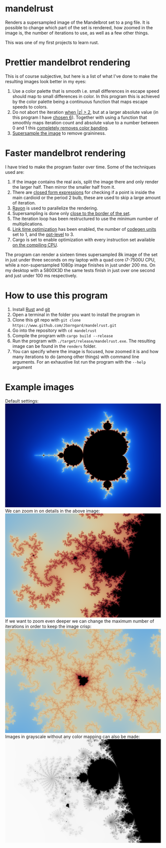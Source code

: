 # mandelrust
Renders a supersampled image of the Mandelbrot set to a png file. It is possible to change which part of the set is rendered, how zoomed in the image is, the number of iterations to use, as well as a few other things.

This was one of my first projects to learn rust.

# Prettier mandelbrot rendering
This is of course subjective, but here is a list of what I've done to make the resulting images look better in my eyes:  

 1. Use a color palette that is smooth i.e. small differences in escape speed should map to small differences in color. In this program this is achieved by the color palette being a continuous function that maps escape speeds to colors.  
 2. Do not abort the iteration [when |z| > 2](/examples/smoothing/no_smoothing_abs_geq_2.png), but at a larger absolute value (in this program I have [chosen 6](/examples/smoothing/no_smoothing_abs_geq_6.png)). Together with using a function that smoothly maps iteration count and absolute value to a number between 0 and 1 this [completely removes color banding](/examples/smoothing/smoothing_abs_geq_6.png).  
 4. [Supersample the image](/examples/smoothing/smoothing_abs_geq_6_ssaa.png) to remove graininess.

# Faster mandelbrot rendering
I have tried to make the program faster over time. Some of the techniques used are:

 1. If the image contains the real axis, split the image there and only render the larger half. Then mirror the smaller half from it.  
 2. There are [closed form expressions](https://en.wikipedia.org/wiki/Plotting_algorithms_for_the_Mandelbrot_set#Cardioid_/_bulb_checking) for checking if a point is inside the main cardioid or the period 2 bulb, these are used to skip a large amount of iteration.  
 3. [Rayon](https://docs.rs/rayon/latest/rayon/) is used to parallelize the rendering.  
 4. Supersampling is done only [close to the border of the set](/examples/smoothing/mandelbrot_set_ssaa_region.png).  
 5. The iteration loop has been restructured to use the minimum number of multiplications.  
 6. [Link time optimization](https://doc.rust-lang.org/rustc/codegen-options/index.html#lto) has been enabled, the number of [codegen units](https://doc.rust-lang.org/rustc/codegen-options/index.html#codegen-units) set to 1, and the [opt-level](https://doc.rust-lang.org/rustc/codegen-options/index.html#opt-level) to 3.  
 7. Cargo is set to enable optimization with every instruction set available [on the compiling CPU](https://rust-lang.github.io/packed_simd/perf-guide/target-feature/rustflags.html#target-cpu).

The program can render a sixteen times supersampled 8k image of the set in just under three seconds on my laptop with a quad core i7-7500U CPU, while a non-supersampled 1080p image finishes in just under 200 ms. On my desktop with a 5800X3D the same tests finish in just over one second and just under 100 ms respectively.

# How to use this program
 1. Install [Rust](https://www.rust-lang.org/tools/install) and [git](https://git-scm.com/book/en/v2/Getting-Started-Installing-Git)
 2. Open a terminal in the folder you want to install the program in
 3. Clone this git repo with `git clone https://www.github.com/JSorngard/mandelrust.git`
 4. Go into the repository with `cd mandelrust`
 5. Compile the program with `cargo build --release`
 6. Run the program with `./target/release/mandelrust.exe`. The resulting image can be found in the `renders` folder.
 7. You can specify where the image is focused, how zoomed it is and how many iterations to do (among other things) with command line arguments. For an exhaustive list run the program with the `--help` argument

# Example images
Default settings:
![Full set, default settings (1080p)](/examples/mandelbrot_set.png)
We can zoom in on details in the above image:
![Zoomed detail without changing max iterations](/examples/mandelbrot_set_at_re_-0.23_im_-0.72_zoom_85_maxiters_255.png)
If we want to zoom even deeper we can change the maximum number of iterations in order to keep the image crisp:
![Deep zoomed detail with changed max iterations](/examples/mandelbrot_set_at_re_-0.2345_im_-0.7178_zoom_6000_maxiters_1000.png)
Images in grayscale without any color mapping can also be made:
![Grayscale example](/examples/mandelbrot_set_at_re_-0.728_im_-0.212_zoom_85_maxiters_1000.png)
